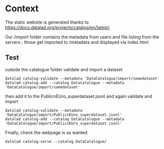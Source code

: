 # Context

The static website is generated thanks to https://docs.datalad.org/projects/catalog/en/latest/.

Our /import folder contains the metadata from users and file listing from the servers ; those get imported to /metadata and displayed via index.html

## Test

outside the catalogue folder validate and import a dataset

```
datalad catalog-validate --metadata 'DataCatalogue/import/somedataset'
datalad catalog-add --catalog DataCatalogue --metadata 'DataCatalogue/import/somedataset'
```

then add it to the PublicnEUro_superdataset.jsonl and again validate and import

```
datalad catalog-validate --metadata 'DataCatalogue/import/PublicnEUro_superdataset.jsonl'
datalad catalog-add --catalog DataCatalogue --metadata 'DataCatalogue/import/PublicnEUro_superdataset.jsonl'
```

Finally, check the webpage is as wanted

```
datalad catalog-serve --catalog DataCatalogue/
```
